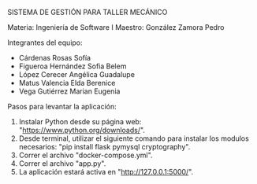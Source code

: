 SISTEMA DE GESTIÓN PARA TALLER MECÁNICO

Materia: Ingeniería de Software I 
Maestro: González Zamora Pedro 

Integrantes del equipo: 
- Cárdenas Rosas Sofía 
- Figueroa Hernández Sofia Belem 
- López Cerecer Angélica Guadalupe 
- Matus Valencia Elda Berenice 
- Vega Gutiérrez Marian Eugenia


Pasos para levantar la aplicación:

1. Instalar Python desde su página web: "https://www.python.org/downloads/".
2. Desde terminal, utilizar el siguiente comando para instalar los modulos necesarios: "pip install flask pymysql cryptography".
3. Correr el archivo "docker-compose.yml".
4. Correr el archivo "app.py".
5. La aplicación estará activa en "http://127.0.0.1:5000/".
